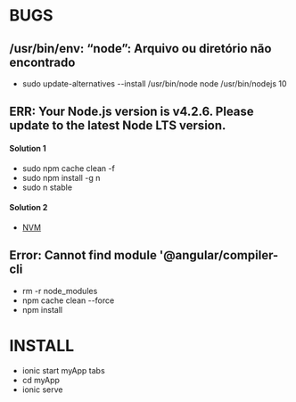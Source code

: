 # BUGS 

## /usr/bin/env: “node”: Arquivo ou diretório não encontrado

- sudo update-alternatives --install /usr/bin/node node /usr/bin/nodejs 10

## ERR: Your Node.js version is v4.2.6. Please update to the latest Node LTS version.

#### Solution 1
- sudo npm cache clean -f
- sudo npm install -g n
- sudo n stable

#### Solution 2
- [NVM](https://medium.com/collabcode/como-instalar-node-js-no-linux-corretamente-ubuntu-debian-elementary-os-729fb4c92f2d)


## Error: Cannot find module '@angular/compiler-cli

- rm -r node_modules
- npm cache clean --force
- npm install

# INSTALL

- ionic start myApp tabs
- cd myApp
- ionic serve